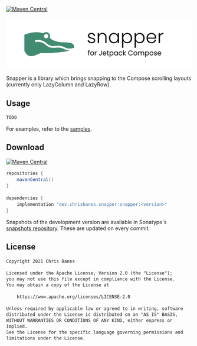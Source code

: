 [![Maven Central](https://img.shields.io/maven-central/v/dev.chrisbanes.snapper/snapper)](https://search.maven.org/search?q=g:dev.chrisbanes.snapper)

![](docs/assets/header.png)

Snapper is a library which brings snapping to the Compose scrolling layouts (currently only LazyColumn and LazyRow).

## Usage

``` kotlin
TODO
```

For examples, refer to the [samples](https://github.com/chrisbanes/snapper/tree/main/sample/src/main/java/dev/chrisbanes/snapper/sample).

## Download

[![Maven Central](https://img.shields.io/maven-central/v/dev.chrisbanes.snapper/snapper)](https://search.maven.org/search?q=g:dev.chrisbanes.snapper)

```groovy
repositories {
    mavenCentral()
}

dependencies {
    implementation "dev.chrisbanes.snapper:snapper:<version>"
}
```

Snapshots of the development version are available in Sonatype's [snapshots repository][snap]. These are updated on every commit.

## License

```
Copyright 2021 Chris Banes
 
Licensed under the Apache License, Version 2.0 (the "License");
you may not use this file except in compliance with the License.
You may obtain a copy of the License at

    https://www.apache.org/licenses/LICENSE-2.0

Unless required by applicable law or agreed to in writing, software
distributed under the License is distributed on an "AS IS" BASIS,
WITHOUT WARRANTIES OR CONDITIONS OF ANY KIND, either express or implied.
See the License for the specific language governing permissions and
limitations under the License.
```

[compose]: https://developer.android.com/jetpack/compose
[snap]: https://oss.sonatype.org/content/repositories/snapshots/dev/chrisbanes/snapper/snapper/